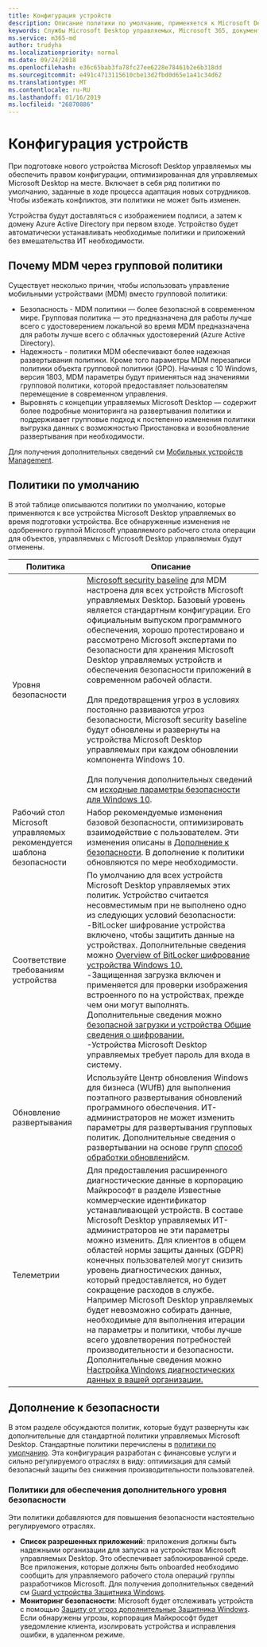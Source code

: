 ```yaml
---
title: Конфигурация устройств
description: Описание политики по умолчанию, применяется к Microsoft Desktop управляемых устройств.
keywords: Службы Microsoft Desktop управляемых, Microsoft 365, документация
ms.service: m365-md
author: trudyha
ms.localizationpriority: normal
ms.date: 09/24/2018
ms.openlocfilehash: e36c65bab3fa78fc27ee6228e78461b2e6b318dd
ms.sourcegitcommit: e491c4713115610cbe13d2fbd0d65e1a41c34d62
ms.translationtype: MT
ms.contentlocale: ru-RU
ms.lasthandoff: 01/16/2019
ms.locfileid: "26870886"
---
```

# <a name="device-configuration"></a>Конфигурация устройств


<!--This topic is the target for a "Learn more" link in the Enterprise Agreement (aka.ms/dev-config); do not delete.-->

<!-- Device configuration and Security Addendum-->

При подготовке нового устройства Microsoft Desktop управляемых мы обеспечить правом конфигурации, оптимизированная для управляемых Microsoft Desktop на месте. Включает в себя ряд политики по умолчанию, заданные в ходе процесса адаптация новых сотрудников. Чтобы избежать конфликтов, эти политики не может быть изменен. 

Устройства будут доставляться с изображением подписи, а затем к домену Azure Active Directory при первом входе. Устройство будет автоматически устанавливать необходимые политики и приложений без вмешательства ИТ необходимости.

## <a name="why-mdm-over-group-policy"></a>Почему MDM через групповой политики

Существует несколько причин, чтобы использовать управление мобильными устройствами (MDM) вместо групповой политики:

- Безопасность - MDM политики — более безопасной в современном мире. Групповая политика — это предназначена для работы лучше всего с удостоверением локальной во время MDM предназначена для работы лучше всего с облачных удостоверений (Azure Active Directory).
- Надежность - политики MDM обеспечивают более надежная развертывания политики. Кроме того параметры MDM перезаписи политики объекта групповой политики (GPO). Начиная с 10 Windows, версия 1803, MDM параметры будут применяться над значениями групповой политики, которой предоставляет пользователям перемещение в современном управления. 
- Выровнять с концепции управляемых Microsoft Desktop — содержит более подробные мониторинга на развертывания политики и поддерживает групповые подход к постепенно изменения политики выгрузка данных с возможностью Приостановка и возобновление развертывания при необходимости.

Для получения дополнительных сведений см [Мобильных устройств Management](https://docs.microsoft.com/windows/client-management/mdm/). 

## <a name="default-policies"></a>Политики по умолчанию

В этой таблице описываются политики по умолчанию, которые применяются к все устройства Microsoft Desktop управляемых во время подготовки устройства. Все обнаруженные изменения не одобренного группой Microsoft управляемого рабочего стола операции для объектов, управляемых с Microsoft Desktop управляемых будут отменены.

Политика | Описание
--- | ---
Уровня безопасности | [Microsoft security baseline](https://docs.microsoft.com/windows/device-security/windows-security-baselines) для MDM настроена для всех устройств Microsoft управляемых Desktop. Базовый уровень является стандартным конфигурации. Его официальным выпуском программного обеспечения, хорошо протестировано и рассмотрено Microsoft экспертами по безопасности для хранения Microsoft Desktop управляемых устройств и обеспечения безопасности приложений в современном рабочей области.<br><br>Для предотвращения угроз в условиях постоянно развиваются угроз безопасности, Microsoft security baseline будут обновлены и развернуты на устройства Microsoft Desktop управляемых при каждом обновлении компонента Windows 10.<br><br>Для получения дополнительных сведений см [исходные параметры безопасности для Windows 10](https://blogs.technet.microsoft.com/secguide/2017/10/18/security-baseline-for-windows-10-fall-creators-update-v1709-final/).
Рабочий стол Microsoft управляемых рекомендуется шаблона безопасности | Набор рекомендуемые изменения базовой безопасности, оптимизировать взаимодействие с пользователем.  Эти изменения описаны в [Дополнение к безопасности](#security-addendum). В дополнение к политики обновляются по мере необходимости.  
Соответствие требованиям устройства | По умолчанию для всех устройств Microsoft Desktop управляемых этих политик. Устройство считается несовместимым при не выполнено одно из следующих условий безопасности:<br>-BitLocker шифрование устройства включено, чтобы защитить данные на устройствах. Дополнительные сведения можно [Overview of BitLocker шифрование устройства Windows 10.](https://docs.microsoft.com/windows/security/information-protection/bitlocker/bitlocker-device-encryption-overview-windows-10)<br>-Защищенная загрузка включен и применяется для проверки изображения встроенного по на устройствах, прежде чем они могут выполнять. Дополнительные сведения можно [безопасной загрузки и устройства Общие сведения о шифровании.](https://docs.microsoft.com/windows-hardware/drivers/bringup/secure-boot-and-device-encryption-overview)<br>-Устройства Microsoft Desktop управляемых требует пароль для входа в систему.
Обновление развертывания | Используйте Центр обновления Windows для бизнеса (WUfB) для выполнения поэтапного развертывания обновлений программного обеспечения. ИТ-администраторов не может изменить параметры для развертывания групповых политик. Дополнительные сведения о развертывании на основе групп [способ обработки обновлений](../working-with-managed-desktop/updates.md)см.
Телеметрии | Для предоставления расширенного диагностические данные в корпорацию Майкрософт в разделе Известные коммерческие идентификатор устанавливающей устройств. В составе Microsoft Desktop управляемых ИТ-администраторов не эти параметры можно изменить. Для клиентов в общем областей нормы защиты данных (GDPR) конечных пользователей могут снизить уровень диагностических данных, который предоставляется, но будет сокращение расходов в службе. Например Microsoft Desktop управляемых будет невозможно собирать данные, необходимые для выполнения итерации на параметры и политики, чтобы лучше всего удовлетворения потребностей производительности и безопасности. Дополнительные сведения можно [Настройка Windows диагностических данных в вашей организации.](https://docs.microsoft.com/windows/privacy/configure-windows-diagnostic-data-in-your-organization#enhanced-level)

 ## <a name="security-addendum"></a>Дополнение к безопасности

 В этом разделе обсуждаются политик, которые будут развернуты как дополнительные для стандартной политики управляемых Microsoft Desktop. Стандартные политики перечислены в [политики по умолчанию](#default-policies). Эта конфигурация разработан с финансовые услуги и сильно регулируемого отраслях в виду: оптимизация для самый безопасный защиты без снижения производительности пользователей.

 ### <a name="additional-security-policies"></a>Политики для обеспечения дополнительного уровня безопасности

 Эти политики добавляются для повышения безопасности настоятельно регулируемого отраслях. 
 - **Список разрешенных приложений**: приложения должны быть надежными организации для запуска на устройствах Microsoft управляемых Desktop. Это обеспечивает заблокированной среде. Все приложения, которые должны быть onboarded необходимо сообщить для управляемого рабочего стола операций группы разработчиков Microsoft. Для получения дополнительных сведений см [Guard устройства Защитника Windows](https://docs.microsoft.com/windows/device-security/device-guard/device-guard-deployment-guide).
 - **Мониторинг безопасности**: Microsoft будет отслеживать устройств с помощью [Защиту от угроз дополнительные Защитника Windows](https://docs.microsoft.com/windows/security/threat-protection/windows-defender-atp/windows-defender-advanced-threat-protection). Если обнаружены угрозы, корпорация Майкрософт будет уведомление клиента, изолировать устройства и исправления ошибки, в удаленном режиме. 

